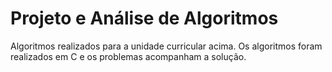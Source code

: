 # Projeto e Análise de Algoritmos

Algoritmos realizados para a unidade curricular acima. 
Os algoritmos foram realizados em C e os problemas acompanham a solução.
